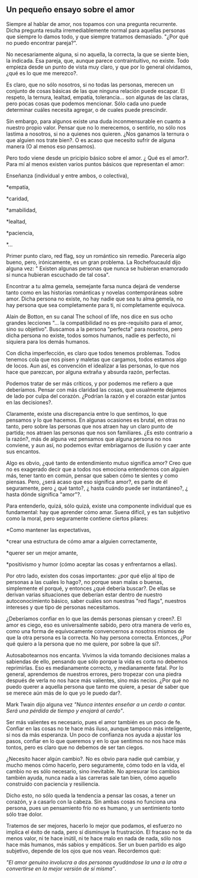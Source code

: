 ## Un pequeño ensayo sobre el amor

Siempre al hablar de amor, nos topamos con una pregunta recurrente. Dicha pregunta resulta irremediablemente normal para aquellas personas que siempre lo damos todo, y que siempre tratamos demasiado. "¿Por qué no puedo encontrar pareja?".

No necesariamente alguna, si no aquella, la correcta, la que se siente bien, la indicada. Esa pareja, que, aunque parece contraintuitivo, no existe. Todo empieza desde un punto de vista muy claro, y que por lo general olvidamos, ¿qué es lo que me merezco?.

Es claro, que no sólo nosotros, si no todas las personas, merecen un conjunto de cosas básicas de las que ninguna relación puede escapar. El respeto, la ternura, lealtad, empatía, tolerancia... son algunas de las claras, pero pocas cosas que podemos mencionar. Sólo cada uno puede determinar cuáles necesita agregar, o de cuales puede prescindir.

Sin embargo, para algunos existe una duda inconmensurable en cuanto a nuestro propio valor. Pensar que no lo merecemos, o sentirlo, no sólo nos lastima a nosotros, si no a quienes nos quieren. ¿Nos ganamos la ternura o que alguien nos trate bien?. O es acaso que necesito sufrir de alguna manera (O al menos eso pensamos).

Pero todo viene desde un pricipio básico sobre el amor. ¿ Qué es el amor?. Para mí al menos existen varios puntos básicos que representan el amor:

Enseñanza (individual y entre ambos, o colectiva),

*empatía,

*caridad,

*amabilidad,

*lealtad,

*paciencia,

*...

Primer punto claro, red flag, soy un romántico sin remedio. Parecería algo bueno, pero, irónicamente, es un gran problema. La Rochefoucauld dijo alguna vez: " Existen algunas personas que nunca se hubieran enamorado si nunca hubieran escuchado de tal cosa".

Encontrar a tu alma gemela, semejante farsa nunca dejará de venderse tanto como en las historias románticas y novelas contemporáneas sobre amor. Dicha persona no existe, no hay nadie que sea tu alma gemela, no hay persona que sea completamente para ti, ni completamente equívoca.

Alain de Botton, en su canal The school of life, nos dice en sus ocho grandes lecciones "... la compatibilidad no es pre-requisito para el amor, sino su objetivo". Buscamos a la persona "perfecta" para nosotros, pero dicha persona no existe, todos somos humanos, nadie es perfecto, ni siquiera para los demás humanos.

Con dicha imperfección, es claro que todos tenemos problemas. Todos tenemos cola que nos pisen y maletas que cargamos, todos estamos algo de locos. Aun así, es convención el idealizar a las personas, lo que nos hace que parezcan, por alguna extraña y absurda razón, perfectas.

Podemos tratar de ser más críticos, y por podemos me refiero a que deberíamos. Pensar con más claridad las cosas, que usualmente dejamos de lado por culpa del corazón. ¿Podrían la razón y el corazón estar juntos en las decisiones?.

Claramente, existe una discrepancia entre lo que sentimos, lo que pensamos y lo que hacemos. En algunas ocasiones es brutal, en otras no tanto, pero sobre las personas que nos atraen hay un claro punto de partida; nos atraen las personas que nos son familiares. ¿Es esto contrario a la razón?, más de alguna vez pensamos que alguna persona no nos conviene, y aun así, no podemos evitar embriagarnos de ilusión y caer ante sus encantos.

Algo es obvio, ¿qué tanto de entendimiento mutuo significa amor? Creo que no es exagerado decir que a todos nos emociona entendernos con alguien más, tener tanto en común, pensar que saben cómo te sientes y como piensas. Pero, ¿será acaso que eso significa amor?, es parte de él seguramente, pero ¿ qué tanto?, ¿ hasta cuándo puede ser instantáneo?, ¿ hasta dónde significa "amor"?.

Para entenderlo, quizá, sólo quizá, existe una componente individual que es fundamental: hay que aprender cómo amar. Suena difícil, y es tan subjetivo como la moral, pero seguramente contiene ciertos pilares:

*Como mantener las expectativas,

*crear una estructura de cómo amar a alguien correctamente,

*querer ser un mejor amante,

*positivismo y humor (cómo aceptar las cosas y enfrentarnos a ellas).

Por otro lado, existen dos cosas importantes: ¿por qué elijo al tipo de personas a las cuales lo hago?, no porque sean malas o buenas, simplemente el porqué, y entonces ¿qué debería buscar?. De ellas se derivan varias situaciones que deberían estar dentro de nuestro autoconocimiento básico, saber cuáles son nuestras "red flags", nuestros intereses y que tipo de personas necesitamos.

¿Deberíamos confiar en lo que las demás personas piensan y creen?. El amor es ciego, eso es universalmente sabido, pero otra manera de verlo es, como una forma de equívocamente convencernos a nosotros mismos de que la otra persona es la correcta. No hay persona correcta. Entonces, ¿Por qué quiero a la persona que no me quiere, por sobre la que si?.

Autosabotearnos nos encanta. Vivimos la vida tomando decisiones malas a sabiendas de ello, pensando que sólo porque la vida es corta no debemos reprimirlas. Eso es medianamente correcto, y medianamente fatal. Por lo general, aprendemos de nuestros errores, pero tropezar con una piedra después de verla no nos hace más valientes, sino más necios. ¿Por qué no puedo querer a aquella persona que tanto me quiere, a pesar de saber que se merece aún más de lo que yo le puedo dar?.

Mark Twain dijo alguna vez _"Nunca intentes enseñar a un cerdo a cantar. Será una pérdida de tiempo y enojará al cerdo"_.

Ser más valientes es necesario, pues el amor también es un poco de fe. Confiar en las cosas no te hace más iluso, aunque tampoco más inteligente, si nos da más esperanza. Un poco de confianza nos ayuda a ajustar los pasos, confiar en lo que queremos y en lo que sentimos no nos hace más tontos, pero es claro que no debemos de ser tan ciegos.

¿Necesito hacer algún cambio?. No es obvio para nadie qué cambiar, y mucho menos cómo hacerlo, pero seguramente, cómo todo en la vida, el cambio no es sólo necesario, sino inevitable. No apresurar los cambios también ayuda, nunca nada a las carreras sale tan bien, cómo aquello construido con paciencia y resiliencia.

Dicho esto, no sólo queda la tendencia a pensar las cosas, a tener un corazón, y a casarlo con la cabeza. Sin ambas cosas no funciona una persona, pues un pensamiento frío no es humano, y un sentimiento tonto sólo trae dolor.

Tratemos de ser mejores, hacerlo lo mejor que podamos, el esfuerzo no implica el éxito de nada, pero sí disminuye la frustración. El fracaso no te da menos valor, ni te hace inútil, ni te hace malo en nada de nada, sólo nos hace más humanos, más sabios y empáticos. Ser un buen partido es algo subjetivo, depende de los ojos que nos vean. Recordemos qué:

_"El amor genuino involucra a dos personas ayudándose la una a la otra a convertirse en la mejor versión de sí misma"_.
